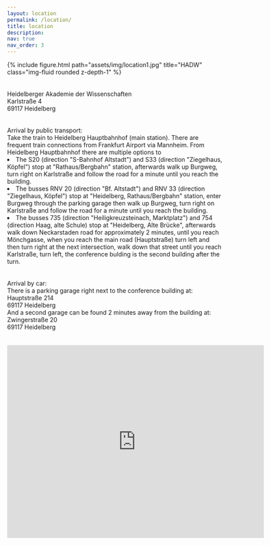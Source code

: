 ```yaml
---
layout: location
permalink: /location/
title: location
description:
nav: true
nav_order: 3
---
```


<div class="row">
  <div class="col-sm mt-3 mt-md-0">
      {% include figure.html path="assets/img/location1.jpg" title="HADW" class="img-fluid rounded z-depth-1" %}
  </div>
</div>
<br>
<br>
Heidelberger Akademie der Wissenschaften <br>
Karlstraße 4<br>
69117 Heidelberg<br>
<br>
<br>
Arrival by public transport:<br>
Take the train to Heidelberg Hauptbahnhof (main station). There are frequent train connections from Frankfurt Airport via Mannheim. From Heidelberg Hauptbahnhof there are multiple options to
<li>The S20 (direction "S-Bahnhof Altstadt") and S33 (direction "Ziegelhaus, Köpfel") stop at "Rathaus/Bergbahn" station, afterwards walk up Burgweg, turn right on Karlstraße and follow the road for a minute until you reach the building.</li>
<li>The busses RNV 20 (direction "Bf. Altstadt") and RNV 33 (direction "Ziegelhaus, Köpfel") stop at "Heidelberg, Rathaus/Bergbahn" station, enter Burgweg through the parking garage then walk up Burgweg, turn right on Karlstraße and follow the road for a minute until you reach the building.</li>
<li>The busses 735 (direction "Heiligkreuzsteinach, Marktplatz") and 754 (direction Haag, alte Schule) stop at "Heidelberg, Alte Brücke", afterwards walk down Neckarstaden road for approximately 2 minutes, until you reach Mönchgasse, when you reach the main road (Hauptstraße) turn left and then turn right at the next intersection, walk down that street until you reach Karlstraße, turn left, the conference bulding is the second building after the turn.</li>
<br>
<br>
Arrival by car:<br>
There is a parking garage right next to the conference building at:<br>
Hauptstraße 214<br>
69117 Heidelberg<br>
And a second garage can be found 2 minutes away from the building at:<br>
Zwingerstraße 20<br>
69117 Heidelberg<br>
<br>
<br>
<iframe src="https://www.google.com/maps/embed?pb=!1m18!1m12!1m3!1d2595.8449917730813!2d8.710792316116992!3d49.4118369793455!2m3!1f0!2f0!3f0!3m2!1i1024!2i768!4f13.1!3m3!1m2!1s0x4797c1078d7635f5%3A0xa02490bc4baea071!2sHeidelberger%20Akademie%20der%20Wissenschaften!5e0!3m2!1sde!2sde!4v1673888590124!5m2!1sde!2sde" width="600" height="450" style="border:0;" allowfullscreen="" loading="lazy" referrerpolicy="no-referrer-when-downgrade"></iframe>
